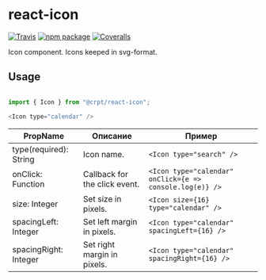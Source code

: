 # react-icon

[![Travis][build-badge]][build]
[![npm package][npm-badge]][npm]
[![Coveralls][coveralls-badge]][coveralls]

Icon component. Icons keeped in svg-format.

## Usage

```javascript

import { Icon } from "@crpt/react-icon";

<Icon type="calendar" />

```

| PropName | Описание | Пример |
|---|---|---|
| type(required): String | Icon name. | `<Icon type="search" />` |
| onClick: Function  | Callback for the click event. |  `<Icon type="calendar" onClick={e => console.log(e)} />` |
| size: Integer  | Set size in pixels. |  `<Icon size={16} type="calendar" />` |
| spacingLeft: Integer  | Set left margin in pixels. |  `<Icon type="calendar" spacingLeft={16} />` |
| spacingRight: Integer  | Set right margin in pixels. |  `<Icon type="calendar" spacingRight={16} />` |


[build-badge]: https://img.shields.io/travis/user/repo/master.png?style=flat-square
[build]: https://travis-ci.org/user/repo

[npm-badge]: https://img.shields.io/npm/v/npm-package.png?style=flat-square
[npm]: https://www.npmjs.org/package/npm-package

[coveralls-badge]: https://img.shields.io/coveralls/user/repo/master.png?style=flat-square
[coveralls]: https://coveralls.io/github/user/repo
